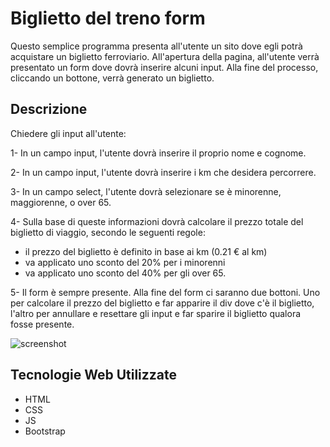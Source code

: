 # Biglietto del treno form

Questo semplice programma presenta all'utente un sito dove egli potrà acquistare un biglietto ferroviario. All'apertura della pagina, all'utente verrà presentato un form dove dovrà inserire alcuni input. Alla fine del processo, cliccando un bottone, verrà generato un biglietto. 

## Descrizione

Chiedere gli input all'utente:

1- In un campo input, l'utente dovrà inserire il proprio nome e cognome.

2- In un campo input, l'utente dovrà inserire i km che desidera percorrere. 

3- In un campo select, l'utente dovrà selezionare se è minorenne, maggiorenne, o over 65.

4- Sulla base di queste informazioni dovrà calcolare il prezzo totale del biglietto di viaggio, secondo le seguenti regole:
 - il prezzo del biglietto è definito in base ai km (0.21 € al km)
 - va applicato uno sconto del 20% per i minorenni
 - va applicato uno sconto del 40% per gli over 65.

5- Il form è sempre presente. Alla fine del form ci saranno due bottoni. Uno per calcolare il prezzo del biglietto e far apparire il div dove c'è il biglietto, l'altro per annullare e resettare gli input e far sparire il biglietto qualora fosse presente.

![screenshot](https://github.com/rebs-code/js-biglietto-treno-form/assets/80966551/8fd25c62-913c-4328-94f4-a720d23c390f)

## Tecnologie Web Utilizzate
 - HTML
 - CSS
 - JS
 - Bootstrap
